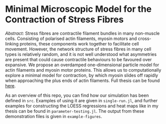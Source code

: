 #  Minimal Microscopic Model for the Contraction of Stress Fibres
*Abstract:* Stress fibres are contractile filament bundles in many non-muscle cells. Consisting of polarised actin filaments, myosin motors and cross-linking proteins, these components work together to facilitate cell movement. However, the network structure of stress fibres in many cell types is relatively random, and it is not well understood what asymmetries are present that could cause contractile behaviours to be favoured over expansive. We propose an overdamped one-dimensional particle model for actin filaments and myosin motor proteins. This allows us to computationally explore a minimal model for contraction, by which myosin slides off rapidly when approaching the plus ends of actin filaments. Full thesis can be found [here](https://github.com/ecomino/Actomyosin-Structures-in-Stress-Fibres/blob/main/StressFibres_CominoOelz_2022.pdf).

As an overview of this repo, you can find how our simulation has been defined in `src`. Examples of using it are given in `single-run.jl`, and further examples for constructing the LOESS regressions and heat maps like in my thesis can be found in `parameter-testing.jl`. The output from these demonstration files is given in `example-figures`. 
